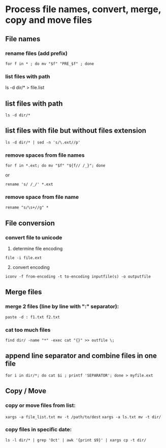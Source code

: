 # Process file names, convert, merge, copy and move files  

## File names 
### rename files (add prefix)
```for f in * ; do mv "$f" "PRE_$f" ; done```

### list files with path 
ls -d dir/* > file.list 

## list files with path 
```ls -d dir/* ```

## list files with file but without files extension 
```
ls -d dir/* | sed -n 's/\.ext//p'
```



### remove spaces from file names 
```
for f in *.ext; do mv "$f" "${f// /_}"; done
``` 

or 

```
rename 's/ /_/' *.ext 
```


### remove space from file name
```rename "s/\s+//g" *```



## File conversion 
### convert file to unicode 
1. determine file encoding 

```file -i file.ext```

2. convert encoding  

```iconv -f from-encoding -t to-encoding inputfile(s) -o outputfile```

## Merge files 
### merge 2 files (line by line with ":" separator):
```paste -d : f1.txt f2.txt```

### cat too much files 
```find dir/ -name "*" -exec cat "{}" >> outfile \;```


## append line separator and combine files in one file 
```for i in dir/*; do cat $i ; printf 'SEPARATOR'; done > myfile.ext```

## Copy / Move 
### copy or move files from list:
```xargs -a file_list.txt mv -t /path/to/dest```
```xargs -a ls.txt mv -t dir/```

### copy files in specific date: 
```ls -l dir/* | grep 'Oct' | awk '{print $9}' | xargs cp -t dir/```

